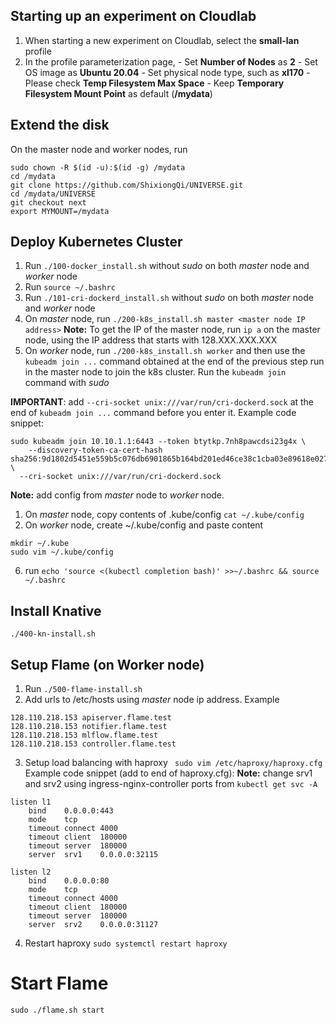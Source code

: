 ## Starting up an experiment on Cloudlab
1. When starting a new experiment on Cloudlab, select the **small-lan** profile
2. In the profile parameterization page, 
        - Set **Number of Nodes** as **2**
        - Set OS image as **Ubuntu 20.04**
        - Set physical node type, such as **xl170**
        - Please check **Temp Filesystem Max Space**
        - Keep **Temporary Filesystem Mount Point** as default (**/mydata**)

## Extend the disk
On the master node and worker nodes, run
```
sudo chown -R $(id -u):$(id -g) /mydata
cd /mydata
git clone https://github.com/ShixiongQi/UNIVERSE.git
cd /mydata/UNIVERSE
git checkout next
export MYMOUNT=/mydata
```

## Deploy Kubernetes Cluster
1. Run `./100-docker_install.sh` without *sudo* on both *master* node and *worker* node
2. Run `source ~/.bashrc`
3. Run `./101-cri-dockerd_install.sh` without *sudo* on both *master* node and *worker* node
4. On *master* node, run `./200-k8s_install.sh master <master node IP address>`
**Note:** To get the IP of the master node, run `ip a` on the master node, using the IP address that starts with 128.XXX.XXX.XXX
5. On *worker* node, run `./200-k8s_install.sh worker` and then use the `kubeadm join ...` command obtained at the end of the previous step run in the master node to join the k8s cluster. Run the `kubeadm join` command with *sudo*

**IMPORTANT**: add `--cri-socket unix:///var/run/cri-dockerd.sock` at the end of `kubeadm join ...` command before you enter it. Example code snippet:
```
sudo kubeadm join 10.10.1.1:6443 --token btytkp.7nh8pawcdsi23g4x \
	--discovery-token-ca-cert-hash sha256:9d1802d5451e559b5c076db6901865b164bd201ed46ce38c1cba03e89618e027 \
  --cri-socket unix:///var/run/cri-dockerd.sock
```
**Note:** add config from *master* node to *worker* node.
1. On *master* node, copy contents of .kube/config `cat ~/.kube/config`
2. On *worker* node, create ~/.kube/config and paste content 
```
mkdir ~/.kube
sudo vim ~/.kube/config
```

6. run `echo 'source <(kubectl completion bash)' >>~/.bashrc && source ~/.bashrc`

## Install Knative
```
./400-kn-install.sh
```

## Setup Flame (on Worker node)
1. Run `./500-flame-install.sh`
2. Add urls to /etc/hosts using *master* node ip address.
Example
```
128.110.218.153	apiserver.flame.test
128.110.218.153	notifier.flame.test
128.110.218.153	mlflow.flame.test
128.110.218.153	controller.flame.test
```
3. Setup load balancing with haproxy ` sudo vim /etc/haproxy/haproxy.cfg`
Example code snippet (add to end of haproxy.cfg):
**Note:** change srv1 and srv2 using ingress-nginx-controller ports from `kubectl get svc -A` 

```
listen l1
	bind	0.0.0.0:443
	mode	tcp
	timeout	connect	4000
	timeout	client	180000
	timeout	server	180000
	server	srv1	0.0.0.0:32115

listen l2
	bind	0.0.0.0:80
	mode	tcp
	timeout	connect	4000
	timeout	client	180000
	timeout	server	180000
	server	srv2	0.0.0.0:31127
```
4. Restart haproxy `sudo systemctl restart haproxy`

# Start Flame
```
sudo ./flame.sh start
```

